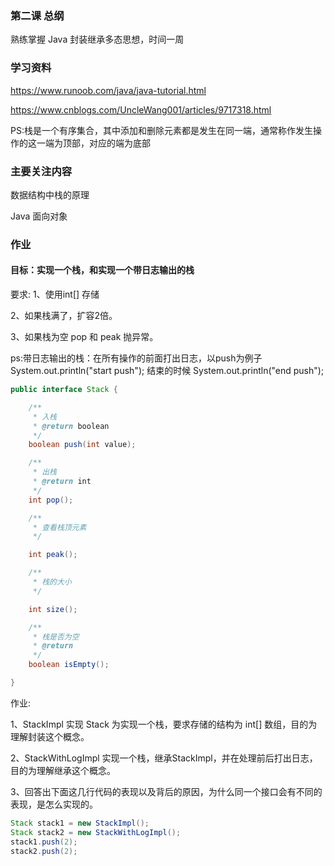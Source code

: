 ### 第二课 总纲

熟练掌握 Java 封装继承多态思想，时间一周

### 学习资料

<https://www.runoob.com/java/java-tutorial.html>

<https://www.cnblogs.com/UncleWang001/articles/9717318.html>

PS:栈是一个有序集合，其中添加和删除元素都是发生在同一端，通常称作发生操作的这一端为顶部，对应的端为底部


### 主要关注内容
数据结构中栈的原理

Java 面向对象

### 作业

#### 目标：实现一个栈，和实现一个带日志输出的栈

要求:
1、使用int[] 存储

2、如果栈满了，扩容2倍。

3、如果栈为空 pop 和 peak 抛异常。

ps:带日志输出的栈：在所有操作的前面打出日志，以push为例子
System.out.println("start push");
结束的时候
System.out.println("end push");


```java
public interface Stack {

	/**
	 * 入栈
	 * @return boolean
	 */
	boolean push(int value);

	/**
	 * 出栈
	 * @return int
	 */
	int pop();

	/**
	 * 查看栈顶元素
	 */

	int peak();

	/**
	 * 栈的大小
	 */

	int size();

	/**
	 * 栈是否为空
	 * @return
	 */
	boolean isEmpty();

}

```

作业:

1、StackImpl 实现 Stack 为实现一个栈，要求存储的结构为 int[] 数组，目的为理解封装这个概念。

2、StackWithLogImpl 实现一个栈，继承StackImpl，并在处理前后打出日志，目的为理解继承这个概念。

3、回答出下面这几行代码的表现以及背后的原因，为什么同一个接口会有不同的表现，是怎么实现的。
```java
Stack stack1 = new StackImpl();
Stack stack2 = new StackWithLogImpl();
stack1.push(2);
stack2.push(2);
```



